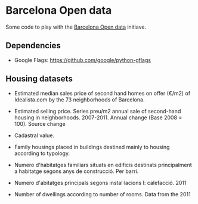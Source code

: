 # Barcelona Open data

Some code to play with the [Barcelona Open
data](http://opendata.bcn.cat/opendata/en/catalog) initiave.

## Dependencies

- Google Flags: https://github.com/google/python-gflags

## Housing datasets

- Estimated median sales price of second hand homes on offer (€/m2) of
Idealista.com by the 73 neighborhoods of Barcelona.

- Estimated selling price. Series preu/m2 annual sale of second-hand
housing in neighborhoods. 2007-2011. Annual change (Base 2008 =
100). Source change

- Cadastral value.

- Family housings placed in buildings destined mainly to housing
  according to typology.

- Numero d'habitatges familiars situats en edificis destinats principalment a
  habitatge segons anys de construcció. Per barri.

- Numero d'abitatges principals segons instal·lacions I: calefacció. 2011

- Number of dwellings according to number of rooms. Data from the 2011